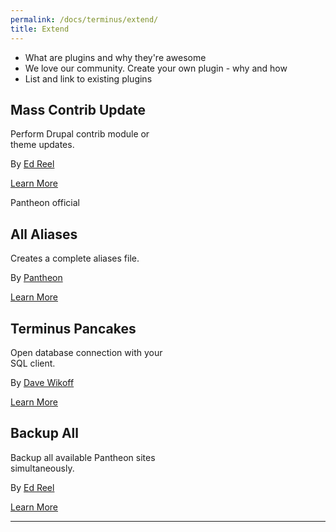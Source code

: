 ```yaml
---
permalink: /docs/terminus/extend/
title: Extend
---
```

<ul>
  <li>What are plugins and why they're awesome</li>
  <li>We love our community. Create your own plugin - why and how</li>
  <li>List and link to existing plugins</li>
</ul>
  <div class="col-md-5 col-xs-4" style="width:50%;text-align:left;">
    <div class="col-md-12 terminus-plugin">
      <h2>Mass Contrib Update</h2>
      <p>Perform Drupal contrib module or theme updates.</p>
      <p>By <a href="https://github.com/uberhacker">Ed Reel</a></p>
      <a href="https://github.com/uberhacker/mcu" class="btn-primary btn">Learn More</a>
    </div>
  </div>
  <div class="col-md-5 col-xs-4" style="width:50%;text-align:left;">
    <div class="pantheon-official">
      <p>Pantheon official</p>
    </div>
    <div class="col-md-12 terminus-plugin">
      <h2>All Aliases</h2>
      <p>Creates a complete aliases file.</p>
      <p>By <a href="https://github.com/pantheon-systems/all-aliases-plugin/graphs/contributors">Pantheon</a></p>
      <a href="https://github.com/pantheon-systems/all-aliases-plugin" class="btn-primary btn">Learn More</a>
    </div>
  </div>
  <div class="col-md-5 col-xs-4" style="width:50%;text-align:left;">
    <div class="col-md-12 terminus-plugin">
      <h2>Terminus Pancakes</h2>
      <p>Open database connection with your SQL client.</p>
      <p>By <a href="https://github.com/derimagia">Dave Wikoff</a></p>
      <a href="https://github.com/derimagia/terminus-pancakes" class="btn-primary btn">Learn More</a>
    </div>
  </div>
  <div class="col-md-5 col-xs-4" style="width:50%;text-align:left;">
    <div class="col-md-12 terminus-plugin">
      <h2>Backup All</h2>
      <p>Backup all available Pantheon sites simultaneously.</p>
      <p>By <a href="https://github.com/uberhacker">Ed Reel</a></p>
      <a href="https://github.com/uberhacker/backup-all" class="btn-primary btn">Learn More</a>
    </div>
  </div>
  <div class="container-fluid">
  <hr>
  </div>
